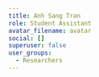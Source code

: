```yaml
---
title: Anh Sang Tran
role: Student Assistant
avatar_filename: avatar
social: []
superuser: false
user_groups:
  - Researchers
---
```

